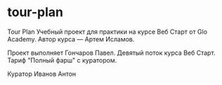 # tour-plan

Tour Plan
Учебный проект для практики на курсе Веб Старт от Glo Academy. Автор курса — Артем Исламов.

Проект выполняет
Гончаров Павел. Девятый поток курса Веб Старт. Тариф "Полный фарш" с куратором.

Куратор
Иванов Антон